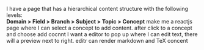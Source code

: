 I have a page that has a hierarchical content structure with the following levels:  
**Domain > Field > Branch > Subject > Topic > Concept**
make me a reactjs page where I can select a concept to add content.
after click to a concept and choose add cocnnt I want a editor to pop up where I can edit text, there will a preview next to right. 
editr can render markdown and TeX concent
